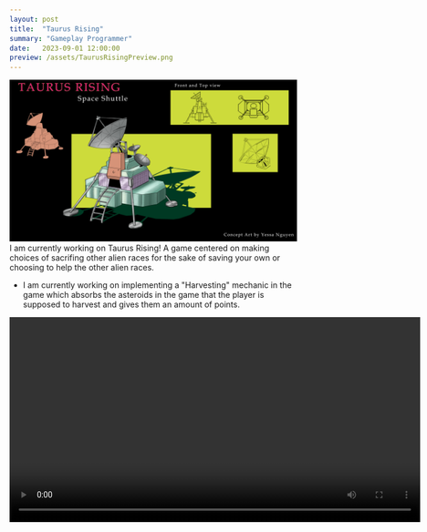```yaml
---
layout: post
title:  "Taurus Rising"
summary: "Gameplay Programmer"
date:   2023-09-01 12:00:00
preview: /assets/TaurusRisingPreview.png
---
```

![Picture 1](/assets/SpaceShuttle.png)
I am currently working on Taurus Rising! A game centered on making choices of sacrifing other alien races for the sake of saving your own or choosing to help the other alien races.

- I am currently working on implementing a "Harvesting" mechanic in the game which absorbs the asteroids in the game that the player is supposed to harvest and gives them an amount of points.

<video controls src='https://github.com/qin-andrew123/qin-andrew123.github.io/assets/71657626/098eaf30-5e2d-4ff4-ad35-9a5617bdf757' width=720/>

<video controls>
    <source src="/assets/HarvestVideo.mov" type="video/quicktime">
</video>

- Current steps I am taking on this project is to combine this mechanic with breakable blocks that one of my fellow engineers has designed so that each asteroid will break into smaller blocks and will be harvested then.
